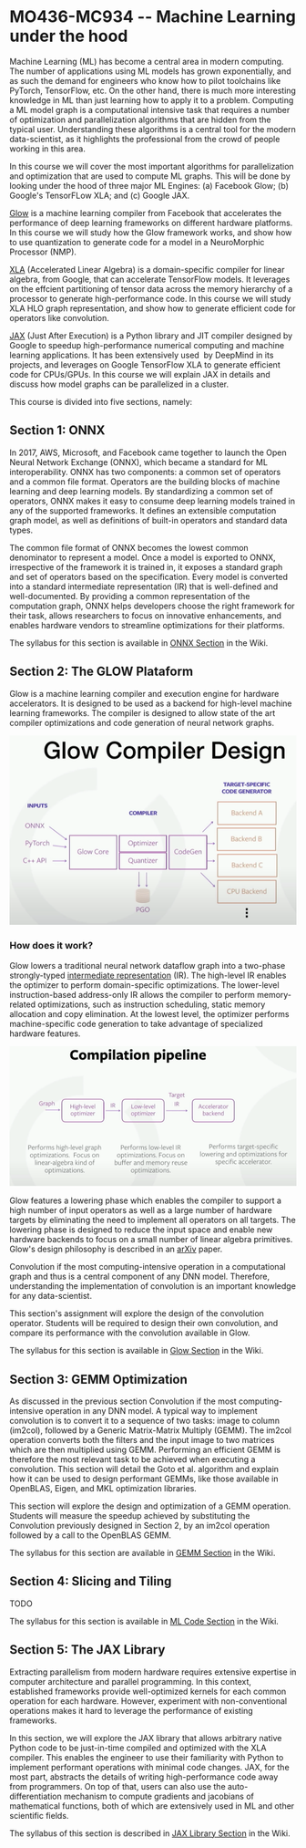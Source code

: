 # MO436-MC934 -- Machine Learning under the hood

Machine Learning (ML) has become a central area in modern computing. The number
of applications using ML models has grown exponentially, and as such the demand
for engineers who know how to pilot  toolchains  like PyTorch, TensorFlow, etc.
On the other hand, there is much more interesting knowledge in ML than just
learning how to apply it to a problem. Computing a ML model graph is
a computational intensive task that requires a number of optimization and
parallelization algorithms that are hidden from the typical user. Understanding
these algorithms is a central tool for the  modern data-scientist,  as it
highlights the professional from the crowd of people working in this area.

In this course we will cover the most important algorithms for parallelization
and optimization that are used to compute  ML graphs. This will be done by
looking under the hood of three major ML Engines: (a) Facebook Glow; (b)
Google's TensorFLow XLA; and (c) Google JAX.

[Glow](https://github.com/pytorch/glow) is a machine learning compiler from
Facebook that accelerates the performance of deep learning frameworks on
different hardware platforms. In this course we will study how the Glow
framework works, and show how to use quantization to generate code for a model
in a NeuroMorphic Processor (NMP).

[XLA](https://www.tensorflow.org/xla) (Accelerated Linear Algebra) is
a domain-specific compiler for linear algebra, from Google, that can accelerate
TensorFlow models. It leverages on the effcient partitioning of tensor data
across the memory hierarchy of a processor to generate high-performance code.
In this course we will study XLA HLO graph representation, and show how to
generate efficient code for operators like convolution.

[JAX](https://github.com/google/jax) (Just After Execution) is a Python library
and JIT compiler designed by Google to speedup high-performance numerical
computing and machine learning applications. It has been extensively used  by
DeepMind in its projects, and leverages on Google TensorFlow XLA to generate
efficient code for CPUs/GPUs. In this course we will explain JAX in details and
discuss how model graphs can be parallelized in a cluster.

This course is divided into five sections, namely:

## Section 1: ONNX

In 2017, AWS, Microsoft, and Facebook came together to launch the Open Neural
Network Exchange (ONNX), which became a standard for ML interoperability. ONNX
has two components: a common set of operators and a common file format.
Operators are the building blocks of machine learning and deep learning models.
By standardizing a common set of operators, ONNX makes it easy to consume deep
learning models trained in any of the supported frameworks. It defines an
extensible computation graph model, as well as definitions of built-in
operators and standard data types.

The common file format of ONNX becomes the lowest common denominator to
represent a model. Once a model is exported to ONNX, irrespective of the
framework it is trained in, it exposes a standard graph and set of operators
based on the specification. Every model is converted into a standard
intermediate representation (IR) that is well-defined and well-documented. By
providing a common representation of the computation graph, ONNX helps
developers choose the right framework for their task, allows researchers
to focus on innovative enhancements, and enables hardware vendors to streamline
optimizations for their platforms.

The syllabus for this section is available in [ONNX
Section](https://github.com/MO436-MC934/notebooks/wiki/1.ONNX-Model#1open-neural-network-exchange--onnx)
in the Wiki.

## Section 2: The GLOW Plataform

Glow is a machine learning compiler and execution engine for hardware
accelerators. It is designed to be used as a backend for high-level machine
learning frameworks. The compiler is designed to allow state of the art
compiler optimizations and code generation of neural network graphs.

![Glow Design](./images/GlowDesign.png)

### How does it work?

Glow lowers a traditional neural network dataflow graph into a two-phase
strongly-typed [intermediate
representation](https://github.com/pytorch/glow/blob/master/docs/IR.md) (IR).
The high-level IR enables the optimizer to perform domain-specific
optimizations. The lower-level instruction-based address-only IR allows the
compiler to perform memory-related optimizations, such as instruction
scheduling, static memory allocation and copy elimination. At the lowest level,
the optimizer performs machine-specific code generation to take advantage of
specialized hardware features.

![Glow Pipeline](./images/GlowPipeline.png)

Glow features a lowering phase which enables the compiler to support a high
number of input operators as well as a large number of hardware targets by
eliminating the need to implement all operators on all targets. The lowering
phase is designed to reduce the input space and enable new hardware backends to
focus on a small number of linear algebra primitives. Glow's design philosophy
is described in an [arXiv](https://arxiv.org/abs/1805.00907) paper.

Convolution if the most computing-intensive operation in a computational graph
and thus is a central component of any DNN model. Therefore, understanding the
implementation of convolution is an important knowledge for any data-scientist.

This section's assignment will explore the design of the convolution operator.
Students will be required to design their own convolution, and compare its
performance with the convolution available in Glow.

The syllabus for this section is available in [Glow
Section](https://github.com/MO436-MC934/notebooks/wiki/2.Glow-PLatform#2-glow-platform)
in the Wiki.

## Section 3: GEMM Optimization

As discussed in the previous section Convolution if the most computing-intensive
operation in any DNN model. A typical way to implement convolution is to convert
it to a sequence of two tasks: image to column (im2col), followed by a Generic
Matrix-Matrix Multiply (GEMM). The im2col operation converts both the filters
and the input image to two matrices which are then multiplied using GEMM.
Performing an efficient GEMM is therefore the most relevant task to be achieved
when executing a convolution. This section will detail the Goto et al. algorithm
and explain how it can be used to design performant GEMMs, like those available
in OpenBLAS, Eigen, and MKL optimization libraries.

This section  will explore the design and optimization of a GEMM operation.
Students  will measure the speedup achieved by substituting the Convolution
previously designed in Section 2, by an im2col operation followed by a call to
the OpenBLAS GEMM.

The syllabus for this section are available in [GEMM
Section](https://github.com/MO436-MC934/notebooks/wiki/3.GEMM-Optimization#3-gemm-optimization)
in the Wiki.

## Section 4: Slicing and Tiling

TODO

The syllabus for this section is available in [ML Code
Section](https://github.com/MO436-MC934/notebooks/wiki/4.ML-Code#4-ml-code-optimization)
in the Wiki.

## Section 5: The JAX Library

Extracting parallelism from modern hardware requires extensive expertise in
computer architecture and parallel programming. In this context, established
frameworks provide well-optimized kernels for each common operation for each
hardware. However, experiment with non-conventional operations makes it hard to
leverage the performance of existing frameworks.

In this section, we will explore the JAX library that allows arbitrary native
Python code to be just-in-time compiled and optimized with the XLA compiler.
This enables the engineer to use their familiarity with Python to implement
performant operations with minimal code changes. JAX, for the most part,
abstracts the details of writing high-performance code away from programmers. On
top of that, users can also use the auto-differentiation mechanism to compute
gradients and jacobians of mathematical functions, both of which are extensively
used in ML and other scientific fields.

The syllabus of this section is described in [JAX
Library Section](https://github.com/MO436-MC934/notebooks/wiki/5.JAX-Library#5-the-jax-library)
in the Wiki.

